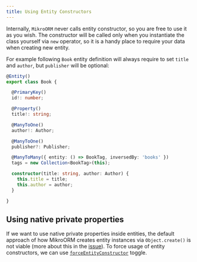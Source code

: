 ```yaml
---
title: Using Entity Constructors
---
```


Internally, `MikroORM` never calls entity constructor, so you are free to use it as you wish. The constructor will be called only when you instantiate the class yourself via `new` operator, so it is a handy place to require your data when creating new entity.

For example following `Book` entity definition will always require to set `title` and `author`, but `publisher` will be optional:

```typescript
@Entity()
export class Book {

  @PrimaryKey()
  id!: number;

  @Property()
  title!: string;

  @ManyToOne()
  author!: Author;

  @ManyToOne()
  publisher?: Publisher;

  @ManyToMany({ entity: () => BookTag, inversedBy: 'books' })
  tags = new Collection<BookTag>(this);

  constructor(title: string, author: Author) {
    this.title = title;
    this.author = author;
  }

}
```

## Using native private properties

If we want to use native private properties inside entities, the default approach of how MikroORM creates entity instances via `Object.create()` is not viable (more about this in the [issue](https://github.com/mikro-orm/mikro-orm/issues/1226)). To force usage of entity constructors, we can use [`forceEntityConstructor`](./configuration.md#using-native-private-properties) toggle.
